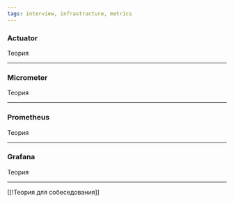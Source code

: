 ```yaml
---
tags: interview, infrastructure, metrics
---
```

### Actuator

Теория

---

### Micrometer

Теория

---

### Prometheus

Теория

---

### Grafana

Теория

---

[[!Теория для собеседования]]